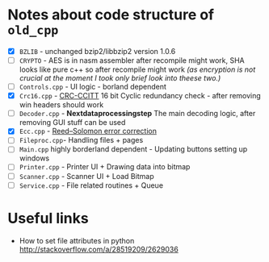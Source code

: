 # Notes about code structure of `old_cpp`

- [x] `BZLIB` - unchanged bzip2/libbzip2 version 1.0.6
- [ ] `CRYPTO` - AES is in nasm assembler after recompile might work, SHA looks like pure c++ so after recompile might work _(as encryption is not crucial at the moment I took only brief look into theese two.)_
- [ ] `Controls.cpp` - UI logic - borland dependent
- [x] `Crc16.cpp` - [CRC-CCITT](https://en.wikipedia.org/wiki/Cyclic_redundancy_check) 16 bit Cyclic redundancy check - after removing win headers should work
- [ ] `Decoder.cpp` - **Nextdataprocessingstep** The main decoding logic, after removing GUI stuff can be used
- [x] `Ecc.cpp` - [Reed–Solomon error correction](https://en.wikipedia.org/wiki/Reed%E2%80%93Solomon_error_correction)
- [ ] `Fileproc.cpp`- Handling files + pages
- [ ] `Main.cpp` highly borderland dependent - Updating buttons setting up windows
- [ ] `Printer.cpp` - Printer UI + Drawing data into bitmap
- [ ] `Scanner.cpp` - Scanner UI + Load Bitmap
- [ ] `Service.cpp` - File related routines + Queue

# Useful links

* How to set file attributes in python http://stackoverflow.com/a/28519209/2629036 
